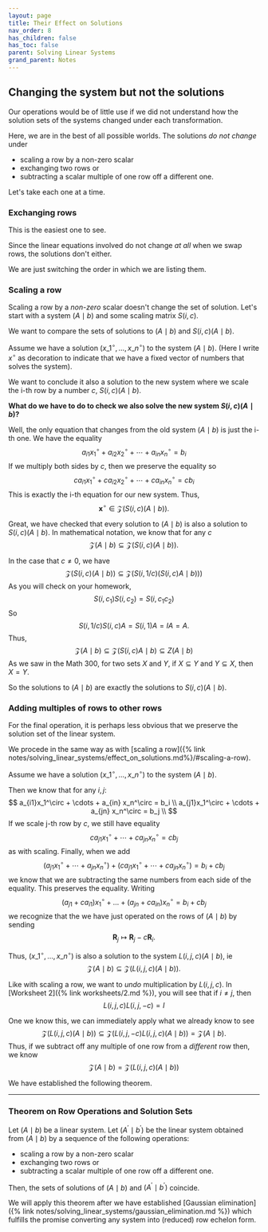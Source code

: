 ```yaml
---
layout: page
title: Their Effect on Solutions
nav_order: 8
has_children: false
has_toc: false
parent: Solving Linear Systems
grand_parent: Notes
---
```


## Changing the system but not the solutions 

Our operations would be of little use if we did not understand how the solution sets of the systems 
changed under each transformation. 

Here, we are in the best of all possible worlds. The solutions _do not change_ under 
- scaling a row by a non-zero scalar
- exchanging two rows or 
- subtracting a scalar multiple of one row off a different one. 

Let's take each one at a time. 

### Exchanging rows

This is the easiest one to see. 

Since the linear equations involved do not change _at all_ when we swap rows,
the solutions don't either. 

We are just switching the order in which we are listing them. 

### Scaling a row 

Scaling a row by a _non-zero_ scalar doesn't change the set of solution. Let's 
start with a system $(A \mid b)$ and some scaling matrix $S(i,c)$. 

We want to compare the sets of solutions to $(A \mid b)$ and 
$S(i,c)(A \mid b)$. 

Assume we have a solution $(x\_1^\circ, \ldots, x\_n^\circ)$ to the system $(A \mid b)$.
(Here I write $x^\circ$  as decoration to indicate that we have a fixed vector of numbers 
that solves the system).  

We want to conclude it also a solution to the new system where we scale the 
i-th row by a number $c$, $S(i,c)(A \mid b)$. 

**What do we have to do to check we also solve the new system $S(i,c)(A \mid b)$?** 

Well, the only equation that changes from the old system $(A \mid b)$ is just the i-th one. 
We have the equality  
$$
	a_{i1}x_1^\circ + a_{i2}x_2^\circ + \cdots + a_{in}x_n^\circ = b_i 
$$
If we multiply both sides by $c$, then we preserve the equality so 
$$
	ca_{i1}x_1^\circ + ca_{i2}x_2^\circ + \cdots + ca_{in}x_n^\circ = cb_i 
$$
This is exactly the i-th equation for our new system. Thus, 
$$
	\mathbf{x}^\circ \in \mathcal Z(S(i,c) (A \mid b)).
$$

Great, we have checked that every solution to $(A \mid b)$ is also a solution to $S(i,c)(A \mid b)$.
In mathematical notation, we know that for any $c$
$$
	\mathcal Z(A \mid b) \subseteq \mathcal Z(S(i,c) (A \mid b)). 
$$

In the case that $c \neq 0$, we have 
$$
	\mathcal Z(S(i,c) (A \mid b)) \subseteq \mathcal Z(S(i,1/c) (S(i,c) A \mid b))) 
$$
As you will check on your homework, 
$$
	S(i,c_1) S(i,c_2) = S(i,c_1c_2) 
$$
So 
$$
	S(i,1/c) S(i,c) A = S(i,1) A = I A = A. 
$$
Thus, 
$$
	\mathcal Z(A \mid b) \subseteq \mathcal Z(S(i,c) A \mid b) \subseteq Z(A \mid b) 
$$
As we saw in the Math 300, for two sets $X$ and $Y$, if $X \subseteq Y$ and $Y \subseteq X$, then 
$X = Y$. 

So the solutions to $(A \mid b)$ are exactly the solutions to $S(i,c) (A \mid b)$. 

### Adding multiples of rows to other rows 

For the final operation, it is perhaps less obvious that we preserve the solution set 
of the linear system. 

We procede in the same way as with 
[scaling a row]({% link notes/solving_linear_systems/effect_on_solutions.md%}/#scaling-a-row).

Assume we have a solution $(x\_1^\circ, \ldots, x\_n^\circ)$ to the system $(A \mid b)$.

Then we know that for any $i,j$: 
$$
	a_{i1}x_1^\circ + \cdots + a_{in} x_n^\circ = b_i \\
	a_{j1}x_1^\circ + \cdots + a_{jn} x_n^\circ = b_j \\
$$
If we scale j-th row by $c$, we still have equality 
$$
	ca_{j1}x_1^\circ + \cdots + ca_{jn} x_n^\circ = cb_j
$$
as with scaling. Finally, when we add 
$$
	(a_{j1}x_1^\circ + \cdots + a_{jn} x_n^\circ) + (ca_{j1}x_1^\circ + \cdots + ca_{jn} x_n^\circ) = b_i + cb_j
$$
we know that we are subtracting the same numbers from each side of the equality. This 
preserves the equality. 
Writing 
$$
	(a_{j1}+ca_{i1})x_1^\circ + \dots + (a_{jn}+ca_{in})x_n^\circ = b_i + cb_j
$$
we recognize that the we have just operated on the rows of $(A \mid b)$ by sending 
$$
	\mathbf{R}_j \mapsto \mathbf{R}_j - c \mathbf{R}_i. 
$$

Thus, $(x\_1^\circ, \ldots, x\_n^\circ)$ is also a solution to the system $L(i,j,c)(A \mid b)$, ie 
$$
	\mathcal Z(A \mid b) \subseteq \mathcal Z(L(i,j,c)(A \mid b)). 
$$

Like with scaling a row, we want to _undo_ multiplication by $L(i,j,c)$. In 
[Worksheet 2]({% link worksheets/2.md %}), 
you will see that if $i \neq j$, then  
$$
	L(i,j,c) L(i,j,-c) = I 
$$

One we know this, we can immediately apply what we already know to see 
$$
	\mathcal Z(L(i,j,c)(A \mid b)) \subseteq \mathcal Z(L(i,j,-c)L(i,j,c)(A \mid b)) = \mathcal Z(A \mid b).
$$
Thus, if we subtract off any multiple of one row from a _different_ row then, we know 
$$
	\mathcal Z(A \mid b) = \mathcal Z(L(i,j,c)(A \mid b))
$$

We have established the following theorem.

-----

### Theorem on Row Operations and Solution Sets

Let $(A \mid b)$ be a linear system. Let $(A^\prime \mid b^\prime)$ be the linear system obtained 
from $(A \mid b)$ by a sequence of the following operations: 
- scaling a row by a non-zero scalar
- exchanging two rows or 
- subtracting a scalar multiple of one row off a different one. 

Then, the sets of solutions of $(A \mid b)$ and $(A^\prime \mid b^\prime)$ coincide. 

We will apply this theorem after we have established 
[Gaussian elimination]({% link notes/solving_linear_systems/gaussian_elimination.md %}) which 
fulfills the promise converting any system into (reduced) row echelon form. 

